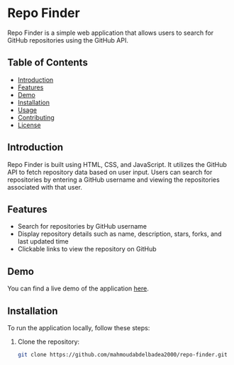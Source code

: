 # Repo Finder

Repo Finder is a simple web application that allows users to search for GitHub repositories using the GitHub API.

## Table of Contents

- [Introduction](#introduction)
- [Features](#features)
- [Demo](#demo)
- [Installation](#installation)
- [Usage](#usage)
- [Contributing](#contributing)
- [License](#license)

## Introduction

Repo Finder is built using HTML, CSS, and JavaScript. It utilizes the GitHub API to fetch repository data based on user input. Users can search for repositories by entering a GitHub username and viewing the repositories associated with that user.

## Features

- Search for repositories by GitHub username
- Display repository details such as name, description, stars, forks, and last updated time
- Clickable links to view the repository on GitHub

## Demo

You can find a live demo of the application [here](https://repo-finder-app-js.netlify.app/).

## Installation

To run the application locally, follow these steps:

1. Clone the repository:

   ```bash
   git clone https://github.com/mahmoudabdelbadea2000/repo-finder.git
